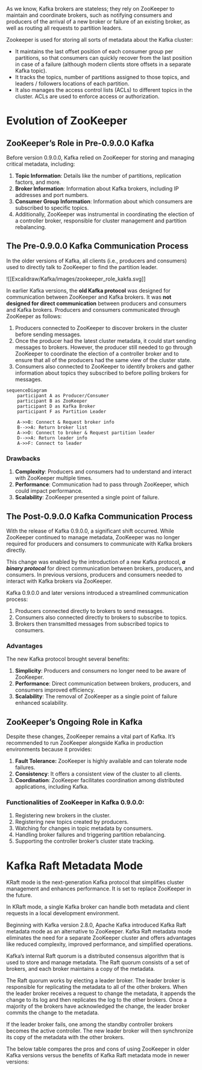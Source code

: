 As we know, Kafka brokers are stateless; they rely on ZooKeeper to maintain and coordinate brokers, such as notifying consumers and producers of the arrival of a new broker or failure of an existing broker, as well as routing all requests to partition leaders.

Zookeeper is used for storing all sorts of metadata about the Kafka cluster:
- It maintains the last offset position of each consumer group per partitions, so that consumers can quickly recover from the last position in case of a failure (although modern clients store offsets in a separate Kafka topic).
- It tracks the topics, number of partitions assigned to those topics, and leaders / followers locations of each partition.
- It also manages the access control lists (ACLs) to different topics in the cluster. ACLs are used to enforce access or authorization.

# Evolution of ZooKeeper

## ZooKeeper’s Role in Pre-0.9.0.0 Kafka

Before version 0.9.0.0, Kafka relied on ZooKeeper for storing and managing critical metadata, including:
1. **Topic Information**: Details like the number of partitions, replication factors, and more.
2. **Broker Information**: Information about Kafka brokers, including IP addresses and port numbers.
3. **Consumer Group Information**: Information about which consumers are subscribed to specific topics.
4. Additionally, ZooKeeper was instrumental in coordinating the election of a controller broker, responsible for cluster management and partition rebalancing.

## The Pre-0.9.0.0 Kafka Communication Process

In the older versions of Kafka, all clients (i.e., producers and consumers) used to directly talk to ZooKeeper to find the partition leader.

![[Excalidraw/Kafka/images/zookeeper_role_kakfa.svg]]

In earlier Kafka versions, the **old Kafka protocol** was designed for communication between ZooKeeper and Kafka brokers. It was **not designed for direct communication** between producers and consumers and Kafka brokers. Producers and consumers communicated through ZooKeeper as follows:

1. Producers connected to ZooKeeper to discover brokers in the cluster before sending messages.
2. Once the producer had the latest cluster metadata, it could start sending messages to brokers. However, the producer still needed to go through ZooKeeper to coordinate the election of a controller broker and to ensure that all of the producers had the same view of the cluster state.
3. Consumers also connected to ZooKeeper to identify brokers and gather information about topics they subscribed to before polling brokers for messages.

```mermaid
sequenceDiagram
    participant A as Producer/Consumer
    participant B as ZooKeeper
    participant D as Kafka Broker
    participant F as Partition Leader

    A->>B: Connect & Request broker info
    B-->>A: Return broker list
    A->>D: Connect to broker & Request partition leader
    D-->>A: Return leader info
    A->>F: Connect to leader
```

### Drawbacks

1. **Complexity**: Producers and consumers had to understand and interact with ZooKeeper multiple times.
2. **Performance**: Communication had to pass through ZooKeeper, which could impact performance.
3. **Scalability**: ZooKeeper presented a single point of failure.

## The Post-0.9.0.0 Kafka Communication Process

With the release of Kafka 0.9.0.0, a significant shift occurred. While ZooKeeper continued to manage metadata, ZooKeeper was no longer required for producers and consumers to communicate with Kafka brokers directly.

This change was enabled by the introduction of a new Kafka protocol, ___a binary protocol___ for direct communication between brokers, producers, and consumers. In previous versions, producers and consumers needed to interact with Kafka brokers via ZooKeeper.

Kafka 0.9.0.0 and later versions introduced a streamlined communication process:
1. Producers connected directly to brokers to send messages.
2. Consumers also connected directly to brokers to subscribe to topics.
3. Brokers then transmitted messages from subscribed topics to consumers.

### Advantages

The new Kafka protocol brought several benefits:
1. **Simplicity**: Producers and consumers no longer need to be aware of ZooKeeper.
2. **Performance**: Direct communication between brokers, producers, and consumers improved efficiency.
3. **Scalability**: The removal of ZooKeeper as a single point of failure enhanced scalability.

## ZooKeeper’s Ongoing Role in Kafka

Despite these changes, ZooKeeper remains a vital part of Kafka. It’s recommended to run ZooKeeper alongside Kafka in production environments because it provides:
1. **Fault Tolerance:** ZooKeeper is highly available and can tolerate node failures.
2. **Consistency**: It offers a consistent view of the cluster to all clients.
3. **Coordination**: ZooKeeper facilitates coordination among distributed applications, including Kafka.

### Functionalities of ZooKeeper in Kafka 0.9.0.0:

1. Registering new brokers in the cluster.
2. Registering new topics created by producers.
3. Watching for changes in topic metadata by consumers.
4. Handling broker failures and triggering partition rebalancing.
5. Supporting the controller broker’s cluster state tracking.

# Kafka Raft Metadata Mode

KRaft mode is the next-generation Kafka protocol that simplifies cluster management and enhances performance. It is set to replace ZooKeeper in the future.

In KRaft mode, a single Kafka broker can handle both metadata and client requests in a local development environment.

Beginning with Kafka version 2.8.0, Apache Kafka introduced Kafka Raft metadata mode as an alternative to ZooKeeper. Kafka Raft metadata mode eliminates the need for a separate ZooKeeper cluster and offers advantages like reduced complexity, improved performance, and simplified operations.

Kafka’s internal Raft quorum is a distributed consensus algorithm that is used to store and manage metadata. The Raft quorum consists of a set of brokers, and each broker maintains a copy of the metadata.

The Raft quorum works by electing a leader broker. The leader broker is responsible for replicating the metadata to all of the other brokers. When the leader broker receives a request to change the metadata, it appends the change to its log and then replicates the log to the other brokers. Once a majority of the brokers have acknowledged the change, the leader broker commits the change to the metadata.

If the leader broker fails, one among the standby controller brokers becomes the active controller. The new leader broker will then synchronize its copy of the metadata with the other brokers.


The below table compares the pros and cons of using ZooKeeper in older Kafka versions versus the benefits of Kafka Raft metadata mode in newer versions: